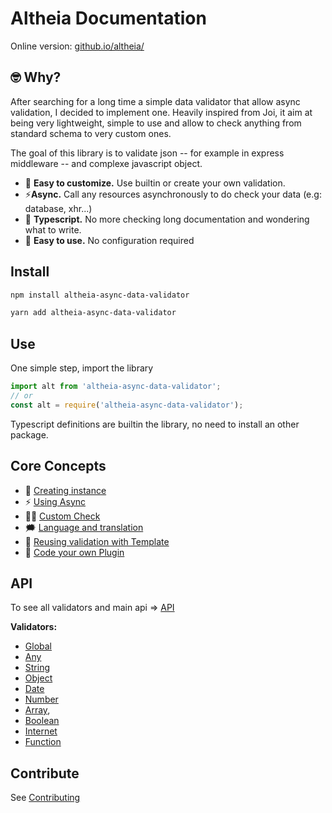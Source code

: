 # Altheia Documentation

Online version: [github.io/altheia/](https://bodinsamuel.github.io/altheia/)

## 🤓 Why?

After searching for a long time a simple data validator that allow async validation, I decided to implement one. Heavily inspired from Joi, it aim at being very lightweight, simple to use and allow to check anything from standard schema to very custom ones.

The goal of this library is to validate json -- for example in express middleware -- and complexe javascript object.

- 💅 **Easy to customize.** Use builtin or create your own validation.
- ⚡️**Async.** Call any resources asynchronously to do check your data (e.g: database, xhr...)
- 🤩 **Typescript.** No more checking long documentation and wondering what to write.
- 🧘 **Easy to use.** No configuration required

## Install

```bash
npm install altheia-async-data-validator
```

```sh
yarn add altheia-async-data-validator
```

## Use

One simple step, import the library

```javascript
import alt from 'altheia-async-data-validator';
// or
const alt = require('altheia-async-data-validator');
```

Typescript definitions are builtin the library, no need to install an other package.

## Core Concepts

- 👯‍ [Creating instance](core-concepts.md#-creating-instance)
- ⚡️ [Using Async](core-concepts.md#-using-async)
- 💪🏻 [Custom Check](core-concepts.md#-custom-check)
- 🗯 [Language and translation](core-concepts.md#-language-and-translation)
- 🎨 [Reusing validation with Template](core-concepts.md#-templates)
- 👾 [Code your own Plugin](core-concepts.md#-plugins)

## API

To see all validators and main api => [API](api.md)

**Validators:**

- [Global](api.md#global)
- [Any](api.md#any)
- [String](api.md#string)
- [Object](api.md#object)
- [Date](api.md#date)
- [Number](api.md#number)
- [Array](api.md#array),
- [Boolean](api.md#boolean)
- [Internet](api.md#internet)
- [Function](api.md#function)

## Contribute

See [Contributing](contributing.md)
